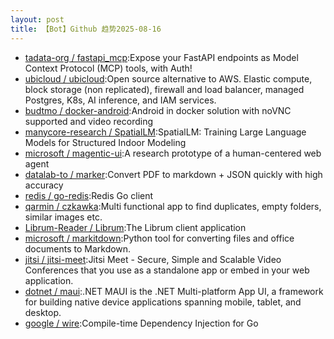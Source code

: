 ```yaml
---
layout: post
title: 【Bot】Github 趋势2025-08-16
---
```


* [tadata-org / fastapi_mcp](https://github.com/tadata-org/fastapi_mcp):Expose your FastAPI endpoints as Model Context Protocol (MCP) tools, with Auth!
* [ubicloud / ubicloud](https://github.com/ubicloud/ubicloud):Open source alternative to AWS. Elastic compute, block storage (non replicated), firewall and load balancer, managed Postgres, K8s, AI inference, and IAM services.
* [budtmo / docker-android](https://github.com/budtmo/docker-android):Android in docker solution with noVNC supported and video recording
* [manycore-research / SpatialLM](https://github.com/manycore-research/SpatialLM):SpatialLM: Training Large Language Models for Structured Indoor Modeling
* [microsoft / magentic-ui](https://github.com/microsoft/magentic-ui):A research prototype of a human-centered web agent
* [datalab-to / marker](https://github.com/datalab-to/marker):Convert PDF to markdown + JSON quickly with high accuracy
* [redis / go-redis](https://github.com/redis/go-redis):Redis Go client
* [qarmin / czkawka](https://github.com/qarmin/czkawka):Multi functional app to find duplicates, empty folders, similar images etc.
* [Librum-Reader / Librum](https://github.com/Librum-Reader/Librum):The Librum client application
* [microsoft / markitdown](https://github.com/microsoft/markitdown):Python tool for converting files and office documents to Markdown.
* [jitsi / jitsi-meet](https://github.com/jitsi/jitsi-meet):Jitsi Meet - Secure, Simple and Scalable Video Conferences that you use as a standalone app or embed in your web application.
* [dotnet / maui](https://github.com/dotnet/maui):.NET MAUI is the .NET Multi-platform App UI, a framework for building native device applications spanning mobile, tablet, and desktop.
* [google / wire](https://github.com/google/wire):Compile-time Dependency Injection for Go
